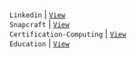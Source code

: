 #

`Linkedin` | [`View`](https://www.linkedin.com/in/kentlouisetonino) <br />
`Snapcraft` | [`View`](https://snapcraft.io/publisher/kentlouisetonino) <br />
`Certification-Computing` | [`View`](https://github.com/kentlouisetonino/kentlouisetonino/blob/develop/certification/Computing.md) <br />
`Education` | [`View`](https://github.com/kentlouisetonino/kentlouisetonino/blob/develop/education) <br />
